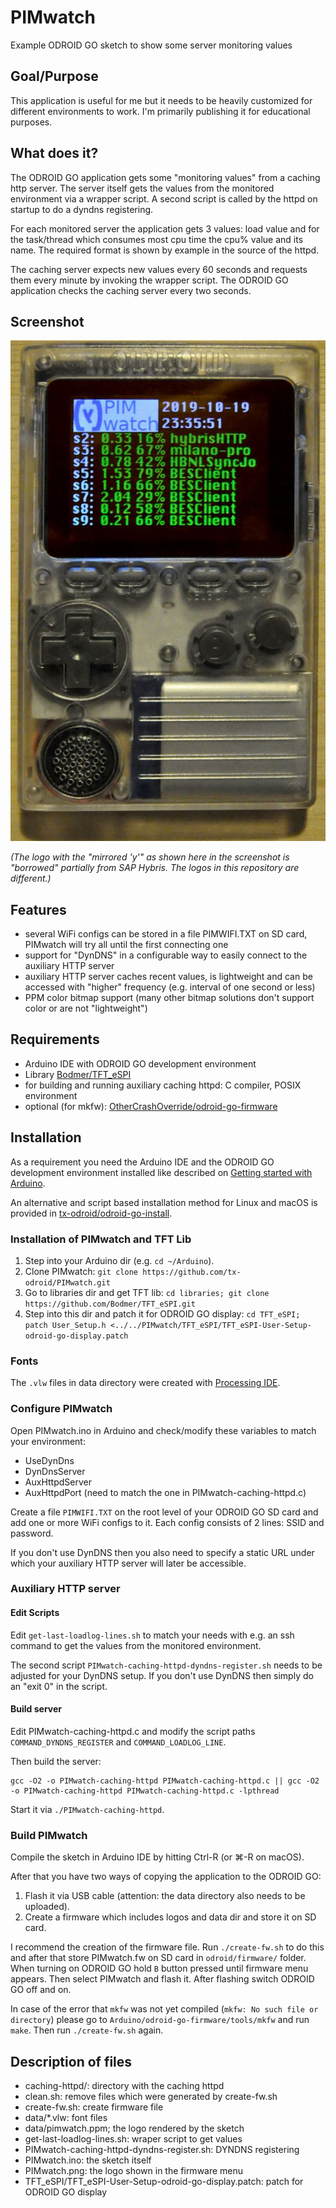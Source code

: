 # PIMwatch
Example ODROID GO sketch to show some server monitoring values


## Goal/Purpose

This application is useful for me but it needs to be heavily customized for
different environments to work.
I'm primarily publishing it for educational purposes.

## What does it?

The ODROID GO application gets some "monitoring values" from a caching http
server. The server itself gets the values from the monitored environment via
a wrapper script. A second script is called by the httpd on startup to do a
dyndns registering.

For each monitored server the application gets 3 values: load value and for
the task/thread which consumes most cpu time the cpu% value and its name.
The required format is shown by example in the source of the httpd.

The caching server expects new values every 60 seconds and requests them
every minute by invoking the wrapper script. The ODROID GO application
checks the caching server every two seconds.

## Screenshot

![Screenshot](https://raw.githubusercontent.com/tx-odroid/PIMwatch/master/PIMwatch-screenshot.jpg)

_(The logo with the "mirrored 'y'" as shown here in the screenshot is "borrowed" partially from SAP Hybris. The logos in this repository are different.)_

## Features

   * several WiFi configs can be stored in a file PIMWIFI.TXT on SD card, PIMwatch will try all until the first connecting one
   * support for "DynDNS" in a configurable way to easily connect to the auxiliary HTTP server
   * auxiliary HTTP server caches recent values, is lightweight and can be accessed with "higher" frequency (e.g. interval of one second or less)
   * PPM color bitmap support (many other bitmap solutions don't support color or are not "lightweight")

## Requirements

   * Arduino IDE with ODROID GO development environment
   * Library [Bodmer/TFT\_eSPI](https://github.com/Bodmer/TFT_eSPI)
   * for building and running auxiliary caching httpd: C compiler, POSIX environment
   * optional (for mkfw): [OtherCrashOverride/odroid-go-firmware](https://github.com/OtherCrashOverride/odroid-go-firmware)

## Installation

As a requirement you need the Arduino IDE and the ODROID GO development environment installed like described on
[Getting started with Arduino](https://wiki.odroid.com/odroid_go/arduino/01_arduino_setup).

An alternative and script based installation method for Linux and macOS is provided in
[tx-odroid/odroid-go-install](https://github.com/tx-odroid/odroid-go-install).

### Installation of PIMwatch and TFT Lib

1. Step into your Arduino dir (e.g. `cd ~/Arduino`).
2. Clone PIMwatch: `git clone https://github.com/tx-odroid/PIMwatch.git`
3. Go to libraries dir and get TFT lib: `cd libraries; git clone https://github.com/Bodmer/TFT_eSPI.git`
4. Step into this dir and patch it for ODROID GO display: `cd TFT_eSPI; patch User_Setup.h <../../PIMwatch/TFT_eSPI/TFT_eSPI-User-Setup-odroid-go-display.patch`

### Fonts

The `.vlw` files in data directory were created with
[Processing IDE](https://processing.org/).

### Configure PIMwatch

Open PIMwatch.ino in Arduino and check/modify these variables to match your environment:

   * UseDynDns
   * DynDnsServer
   * AuxHttpdServer
   * AuxHttpdPort (need to match the one in PIMwatch-caching-httpd.c)

Create a file `PIMWIFI.TXT` on the root level of your ODROID GO SD card and add one or more WiFi configs to it. Each config consists of 2 lines: SSID and password.

If you don't use DynDNS then you also need to specify a static URL under which your auxiliary HTTP server will later be accessible.

### Auxiliary HTTP server

#### Edit Scripts

Edit `get-last-loadlog-lines.sh` to match your needs with e.g. an ssh command to get the values from the monitored environment.

The second script `PIMwatch-caching-httpd-dyndns-register.sh` needs to be adjusted for your DynDNS setup. If you don't use DynDNS then simply do an "exit 0" in the script.

#### Build server

Edit PIMwatch-caching-httpd.c and modify the script paths `COMMAND_DYNDNS_REGISTER` and `COMMAND_LOADLOG_LINE`.

Then build the server:

    gcc -O2 -o PIMwatch-caching-httpd PIMwatch-caching-httpd.c || gcc -O2 -o PIMwatch-caching-httpd PIMwatch-caching-httpd.c -lpthread

Start it via `./PIMwatch-caching-httpd`.

### Build PIMwatch

Compile the sketch in Arduino IDE by hitting Ctrl-R (or ⌘-R on macOS).

After that you have two ways of copying the application to the ODROID GO:

1. Flash it via USB cable (attention: the data directory also needs to be uploaded).
2. Create a firmware which includes logos and data dir and store it on SD card.

I recommend the creation of the firmware file. Run `./create-fw.sh` to do this and after that store PIMwatch.fw on SD card in `odroid/firmware/` folder. When turning on ODROID GO hold `B` button pressed until firmware menu appears. Then select PIMwatch and flash it. After flashing switch ODROID GO off and on.

In case of the error that `mkfw` was not yet compiled (`mkfw: No such file or directory`) please go to `Arduino/odroid-go-firmware/tools/mkfw` and run `make`. Then run `./create-fw.sh` again.

## Description of files

   * caching-httpd/: directory with the caching httpd
   * clean.sh: remove files which were generated by create-fw.sh
   * create-fw.sh: create firmware file
   * data/\*.vlw: font files
   * data/pimwatch.ppm; the logo rendered by the sketch
   * get-last-loadlog-lines.sh: wraper script to get values
   * PIMwatch-caching-httpd-dyndns-register.sh: DYNDNS registering
   * PIMwatch.ino: the sketch itself
   * PIMwatch.png: the logo shown in the firmware menu
   * TFT\_eSPI/TFT\_eSPI-User-Setup-odroid-go-display.patch: patch for ODROID GO display

